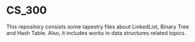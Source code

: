 # CS_300

This repository consists some tapestry files about LinkedList, Binary Tree and Hash Table. Also, it includes works in data structures related topics.
